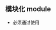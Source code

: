 ## 模块化 module

* 必须通过使用 <script type="module"> 特性（attribute）
* 模块始终默认使用 use strict
* 模块代码仅会在第一次导入时执行
* 在一个模块中，“this” 是 undefined
* 

#### import.meta
对象包含关于当前模块的信息。在浏览器环境中，它包含当前脚本的 URL，或者如果它是在 HTML 中的话，则包含当前页面的 URL。

#### 模块脚本是延迟的
不会阻塞 HTML 的处理，它们会与其他资源并行加载。在 HTML 页面加载完成后才会执行 JavaScript 模块。
```
<script type="module">
  alert(typeof button); // object：脚本可以“看见”下面的 button
  // 因为模块是被延迟的（deferred，所以模块脚本会在整个页面加载完成后才运行
</script>

相较于下面这个常规脚本：

<script>
  alert(typeof button); // button 为 undefined，脚本看不到下面的元素
  // 常规脚本会立即运行，常规脚本的运行是在在处理页面的其余部分之前进行的
</script>

<button id="button">Button</button>
```

#### 导入与导出

```
function sayHi(user) {
  alert(`Hello, ${user}!`);
}
function sayBye(user) {
  alert(`Bye, ${user}!`);
}
export {sayHi, sayBye}; //  export {sayHi as hi, sayBye as bye};   将函数导出为 hi 和 bye：

//import {...}
import {sayHi, sayBye} from './say.js';
sayHi('John'); // Hello, John!
sayBye('John'); // Bye, John!


// import * as <obj>
import * as say from './say.js';
say.sayHi('John');
say.sayBye('John');


// Import “as”
import {sayHi as hi, sayBye as bye} from './say.js';
hi('John'); // Hello, John!
bye('John'); // Bye, John!


// 默认导出
export default class User { // 只需要添加 "default" 即可
  constructor(name) {
    this.name = name;
  }
}

import User from './user.js'; // 不需要花括号 {User}，只需要写成 User 即可
new User('John');
```

#### 动态导入
import(module) 表达式加载模块并返回一个 promise。

```
import('./say.js')
.then(obj => console.log(obj.sayHi('jjj')))
.catch(err =>err);

 async function load() {
  let {sayHi} = await import('./say.js');
  console.log(sayHi(1231));
}
load();
```